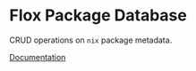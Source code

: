 # Flox Package Database

CRUD operations on `nix` package metadata.

[Documentation](https://flox.github.io/pkgdb/)
